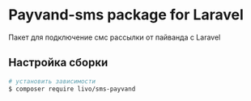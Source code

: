 # Payvand-sms package for Laravel
Пакет для подключение смс рассылки от пайванда с Laravel 
## Настройка сборки

```bash
# установить зависимости
$ composer require livo/sms-payvand
```


